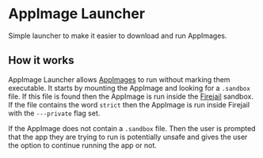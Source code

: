 # AppImage Launcher

Simple launcher to make it easier to download and run AppImages.


## How it works

AppImage Launcher allows [AppImages](http://appimage.org) to run without marking them executable. It starts by mounting the AppImage and looking for a ```.sandbox``` file. If this file is found then the AppImage is run inside the [Firejail](https://firejail.wordpress.com/) sandbox. If the file contains the word ```strict``` then the AppImage is run inside Firejail with the ```---private``` flag set.

If the AppImage does not contain a ```.sandbox``` file. Then the user is prompted that the app they are trying to run is potentially unsafe and gives the user the option to continue running the app or not.
